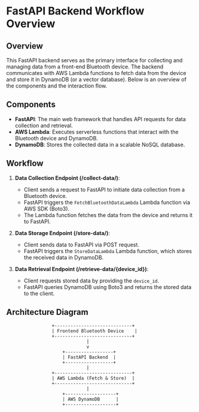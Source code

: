 # FastAPI Backend Workflow Overview

## Overview

This FastAPI backend serves as the primary interface for collecting and managing data from a front-end Bluetooth device. The backend communicates with AWS Lambda functions to fetch data from the device and store it in DynamoDB (or a vector database). Below is an overview of the components and the interaction flow.

## Components

- **FastAPI**: The main web framework that handles API requests for data collection and retrieval.
- **AWS Lambda**: Executes serverless functions that interact with the Bluetooth device and DynamoDB.
- **DynamoDB**: Stores the collected data in a scalable NoSQL database.

## Workflow

1. **Data Collection Endpoint (/collect-data/)**:
   - Client sends a request to FastAPI to initiate data collection from a Bluetooth device.
   - FastAPI triggers the `FetchBluetoothDataLambda` Lambda function via AWS SDK (Boto3).
   - The Lambda function fetches the data from the device and returns it to FastAPI.

2. **Data Storage Endpoint (/store-data/)**:
   - Client sends data to FastAPI via POST request.
   - FastAPI triggers the `StoreDataLambda` Lambda function, which stores the received data in DynamoDB.

3. **Data Retrieval Endpoint (/retrieve-data/{device_id})**:
   - Client requests stored data by providing the `device_id`.
   - FastAPI queries DynamoDB using Boto3 and returns the stored data to the client.

## Architecture Diagram

```plaintext
                 +-----------------------------+
                 | Frontend Bluetooth Device    |
                 +-----------------------------+
                              |
                              v
                     +------------------+
                     | FastAPI Backend  |
                     +------------------+
                              |
                 +-----------------------------+
                 | AWS Lambda (Fetch & Store)  |
                 +-----------------------------+
                              |
                     +-------------------+
                     | AWS DynamoDB      |
                     +-------------------+